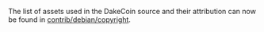 The list of assets used in the DakeCoin source and their attribution can now be found in [contrib/debian/copyright](../contrib/debian/copyright).
